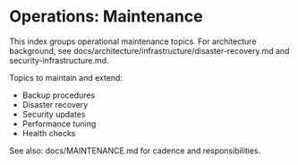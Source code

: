# Operations: Maintenance

This index groups operational maintenance topics. For architecture background, see docs/architecture/infrastructure/disaster-recovery.md and security-infrastructure.md.

Topics to maintain and extend:
- Backup procedures
- Disaster recovery
- Security updates
- Performance tuning
- Health checks

See also: docs/MAINTENANCE.md for cadence and responsibilities.

